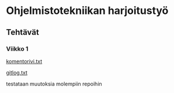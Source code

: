 # Ohjelmistotekniikan harjoitustyö
## Tehtävät
### Viikko 1

[komentorivi.txt](https://github.com/Ronttikasa/ot-harjoitustyo/blob/master/laskarit/viikko1/komentorivi.txt)

[gitlog.txt](https://github.com/Ronttikasa/ot-harjoitustyo/blob/master/laskarit/viikko1/gitlog.txt)


testataan muutoksia molempiin repoihin
